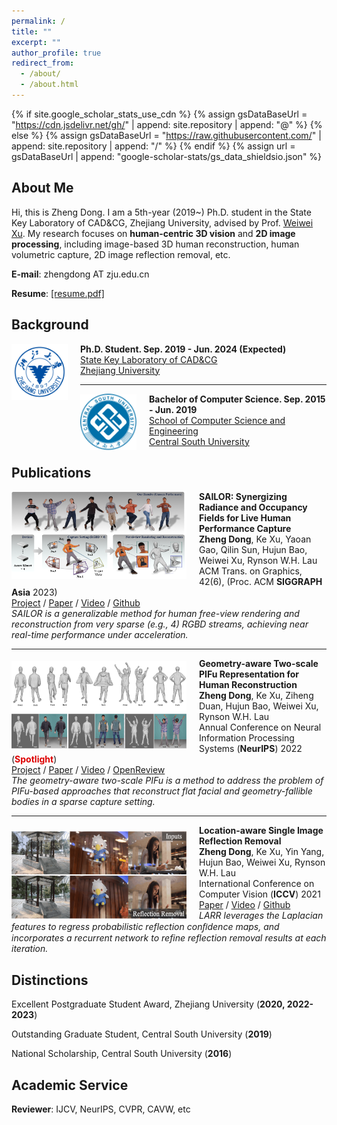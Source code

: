 ```yaml
---
permalink: /
title: ""
excerpt: ""
author_profile: true
redirect_from: 
  - /about/
  - /about.html
---
```


{% if site.google_scholar_stats_use_cdn %}
{% assign gsDataBaseUrl = "https://cdn.jsdelivr.net/gh/" | append: site.repository | append: "@" %}
{% else %}
{% assign gsDataBaseUrl = "https://raw.githubusercontent.com/" | append: site.repository | append: "/" %}
{% endif %}
{% assign url = gsDataBaseUrl | append: "google-scholar-stats/gs_data_shieldsio.json" %}

<span class='anchor' id='about-me'></span>

## About Me

Hi, this is Zheng Dong. I am a 5th-year (2019~) Ph.D. student in the State Key Laboratory of CAD&CG, Zhejiang University, advised by Prof. [Weiwei Xu](http://www.cad.zju.edu.cn/home/weiweixu/weiweixu_en.htm). My research focuses on **human-centric 3D vision** and **2D image processing**, including image-based 3D human reconstruction, human volumetric capture, 2D image reflection removal, etc.

**E-mail**: zhengdong AT zju.edu.cn

**Resume**: [[resume.pdf]](./files/resume.pdf)

<span class='anchor' id='background' style="padding-top:10px"></span>

## Background

<img align="left" width="90" height="90" src="./images/zju-logo.png" style="padding-right:20px; padding-top:0px"/>

**Ph.D. Student. Sep. 2019 - Jun. 2024 (Expected)**<br>
[State Key Laboratory of CAD&CG](http://www.cad.zju.edu.cn/index.html)<br>
[Zhejiang University](http://www.zju.edu.cn)<br>

---

<img align="left" width="90" height="90" src="./images/csu-logo.png" style="padding-right:20px; padding-top:0px"/>

**Bachelor of Computer Science. Sep. 2015 - Jun. 2019**<br>
[School of Computer Science and Engineering](https://cse.csu.edu.cn/index.htm)<br>
[Central South University](https://www.csu.edu.cn/)<br>

<span class='anchor' id='publications' style="padding-top:5px"></span>

## Publications 

<img align="left" width="280" height="140" src="./images/papers/siga23-sailor.png" style="padding-right:20px; padding-top:0px"/>

<b>SAILOR: Synergizing Radiance and Occupancy Fields for Live Human Performance Capture</b><br>
<b>Zheng Dong</b>, Ke Xu, Yaoan Gao, Qilin Sun, Hujun Bao, Weiwei Xu, Rynson W.H. Lau<br>
ACM Trans. on Graphics, 42(6), (Proc. ACM <b>SIGGRAPH Asia</b> 2023)<br>
[<i class="fas fa-fw fa-globe"></i>Project](https://zdlarry.github.io/projects/SAILOR) /
[<i class="fas fa-fw fa-file-pdf"></i>Paper](./files/papers/sailor.pdf) /
[<i class="fas fa-fw fa-video"></i>Video](https://www.youtube.com/watch?v=88tX22Z0Dz0) /
[<i class="fab fa-fw fa-github"></i>Github](https://github.com/zdlarr/SAILOR)<br>
*SAILOR is a generalizable method for human free-view rendering and reconstruction from very sparse (*e.g.*, 4) RGBD streams, achieving near real-time performance under acceleration.*

---

<img align="left" width="280" height="140" src="./images/papers/nips22-gtpifu.png" style="padding-right:20px; padding-top:5px"/>

<b>Geometry-aware Two-scale PIFu Representation for Human Reconstruction</b><br>
<b>Zheng Dong</b>, Ke Xu, Ziheng Duan, Hujun Bao, Weiwei Xu, Rynson W.H. Lau<br>
Annual Conference on Neural Information Processing Systems (**NeurIPS**) 2022 (<font color="#dd0000"><b>Spotlight</b></font>)<br>
[<i class="fas fa-fw fa-globe"></i>Project](https://sites.google.com/view/twoscale) /
[<i class="fas fa-fw fa-file-pdf"></i>Paper](./files/papers/gtpifu.pdf) /
[<i class="fas fa-fw fa-video"></i>Video](https://www.youtube.com/watch?v=K6Dx6-jJ-S4&t=6s) /
[<i class="fas fa-fw fa-file-pdf"></i>OpenReview](https://openreview.net/forum?id=yqVWRZ3gfmg)<br>
*The geometry-aware two-scale PIFu is a method to address the problem of PIFu-based approaches that reconstruct flat facial and geometry-fallible bodies in a sparse capture setting.*

---

<img align="left" width="280" height="140" src="./images/papers/iccv21-larr.png" style="padding-right:20px; padding-top:10px"/>

<b>Location-aware Single Image Reflection Removal</b><br>
<b>Zheng Dong</b>, Ke Xu, Yin Yang, Hujun Bao, Weiwei Xu, Rynson W.H. Lau<br>
International Conference on Computer Vision (**ICCV**) 2021<br>
[<i class="fas fa-fw fa-file-pdf"></i>Paper](./files/papers/larr.pdf) /
[<i class="fas fa-fw fa-video"></i>Video](https://www.youtube.com/watch?v=O5F20FLRrsw) /
[<i class="fab fa-fw fa-github"></i>Github](https://github.com/zdlarr/Location-aware-SIRR)<br>
*LARR leverages the Laplacian features to regress probabilistic reflection conﬁdence maps, and incorporates a recurrent network to refine reflection removal results at each iteration.*

<span class='anchor' id='distinctions'></span>

## Distinctions

Excellent Postgraduate Student Award, Zhejiang University (**2020, 2022-2023**)

Outstanding Graduate Student, Central South University (**2019**)

National Scholarship, Central South University (**2016**)

<span class='anchor' id='academic-service'></span>

## Academic Service

**Reviewer**: IJCV, NeurIPS, CVPR, CAVW, etc

